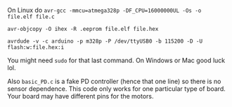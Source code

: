 On Linux do ```avr-gcc -mmcu=atmega328p -DF_CPU=16000000UL -Os -o file.elf file.c```

```avr-objcopy -O ihex -R .eeprom file.elf file.hex```

```avrdude -v -c arduino -p m328p -P /dev/ttyUSB0 -b 115200 -D -U flash:w:file.hex:i```

You might need `sudo` for that last command. On Windows or Mac good luck lol.

Also `basic_PD.c` is a fake PD controller (hence that one line) so there is no sensor dependence. This code only works for one particular type of board. Your board may have different pins for the motors.
